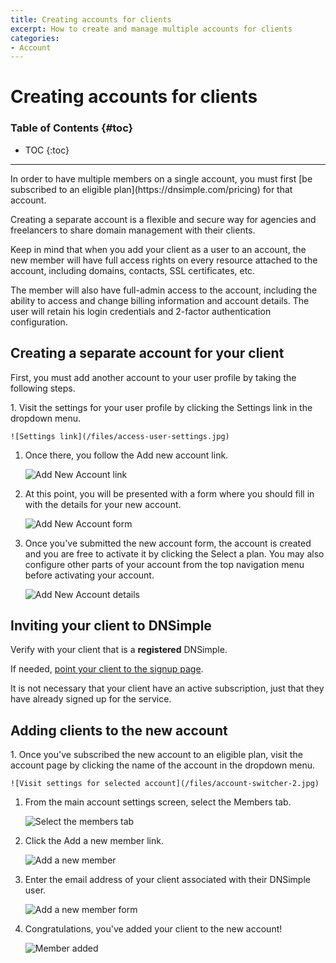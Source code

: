 ```yaml
---
title: Creating accounts for clients
excerpt: How to create and manage multiple accounts for clients
categories:
- Account
---
```


# Creating accounts for clients

### Table of Contents {#toc}

* TOC
{:toc}

---

<note>
In order to have multiple members on a single account, you must first [be subscribed to an eligible plan](https://dnsimple.com/pricing) for that account.
</note>

Creating a separate account is a flexible and secure way for agencies and freelancers to share domain management with their clients.

Keep in mind that when you add your client as a user to an account, the new member will have full access rights on every resource attached to the account, including domains, contacts, SSL certificates, etc.

The member will also have full-admin access to the account, including the ability to access and change billing information and account details. The user will retain his login credentials and 2-factor authentication configuration.

## Creating a separate account for your client

First, you must add another account to your user profile by taking the following steps.

<div class="section-steps" markdown="1">
1. Visit the settings for your user profile by clicking the <label>Settings</label> link in the dropdown menu.

    ![Settings link](/files/access-user-settings.jpg)

1. Once there, you follow the <label>Add new account</label> link.

    ![Add New Account link](/files/add-new-account-link.jpg)

1. At this point, you will be presented with a form where you should fill in with the details for your new account.

    ![Add New Account form](/files/add-new-account-form.jpg)

1. Once you've submitted the new account form, the account is created and you are free to activate it by clicking the <label>Select a plan</label>. You may also configure other parts of your account from the top navigation menu before activating your account.

    ![Add New Account details](/files/add-new-account-details.jpg)

</div>
  
## Inviting your client to DNSimple
  
  Verify with your client that is a __registered__ DNSimple.
  
  If needed, [point your client to the signup page](https://dnsimple.com/signup).
  
  <note>It is not necessary that your client have an active subscription, just that they have already signed up for the service.</note>
  
## Adding clients to the new account

<div class="section-steps" markdown="1">
1. Once you've subscribed the new account to an eligible plan, visit the account page by clicking the name of the account in the dropdown menu.

    ![Visit settings for selected account](/files/account-switcher-2.jpg)

1. From the main account settings screen, select the <label>Members</label> tab.

    ![Select the members tab](/files/add-member-account-link.jpg)

1. Click the <label>Add a new member</label> link.

    ![Add a new member](/files/add-member-link-members-screen.jpg)

1. Enter the email address of your client associated with their DNSimple user. 

    ![Add a new member form](/files/add-member-screen.jpg)

1. Congratulations, you've added your client to the new account!

    ![Member added](/files/add-member-added-members-screen.jpg)

</div>


  

